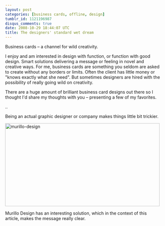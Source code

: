 ```yaml
---
layout: post
categories: [business cards, offline, design]
tumblr_id: 1121196987
disqus_comments: true
date: 2008-10-29 18:44:07 UTC
title: The designers' standard wet dream
---
```


Business cards – a channel for wild creativity.

I enjoy and am interested in design with function, or function with good design. Smart solutions delivering a message or feeling in novel and creative ways. For me, business cards are something you seldom are asked to create without any borders or limits. Often the client has little money or "knows exactly what she need". But sometimes designers are hired with the possibility of really going wild on creativity.

There are a huge amount of brilliant business card designs out there so I thought I'd share my thoughts with you – presenting a few of my favorites.

..

Being an actual graphic designer or company makes things little bit trickier.

<a href="http://www.murillodesign.com/"><img src="/attachments/2008/10/murillo-design.jpg" alt="murillo-design" width="500" height="269" class="alignnone size-full wp-image-878" /></a>

Murillo Design has an interesting solution, which in the context of this article, makes the message really clear.
